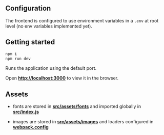 ## Configuration

The frontend is configured to use environment variables in a `.env` at root level (no env variables implemented yet).

## Getting started

```sh
npm i
npm run dev
```

Runs the application using the default port.

Open **[http://localhost:3000](http://localhost:3000)** to view it in the browser.

## Assets

- fonts are stored in **[src/assets/fonts](./src/assets/fonts/)** and imported globally in **[src/index.js](./src/index.js)**

- images are stored in **[src/assets/images](./src/assets/images/)** and loaders configured in **[webpack.config](./webpack.config)**